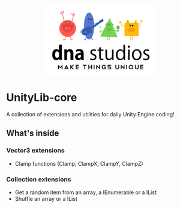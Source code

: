 <p align="center" width="100%">
<img src="https://github.com/DavidDNA/UnityLib-core/raw/main/logo-dna.png">
</p>

# UnityLib-core

A collection of extensions and utilities for daily Unity Engine coding!

## What's inside

### Vector3 extensions

* Clamp functions (Clamp, ClampX, ClampY, ClampZ)

### Collection extensions

* Get a random item from an array, a IEnumerable or a IList
* Shuffle an array or a IList
